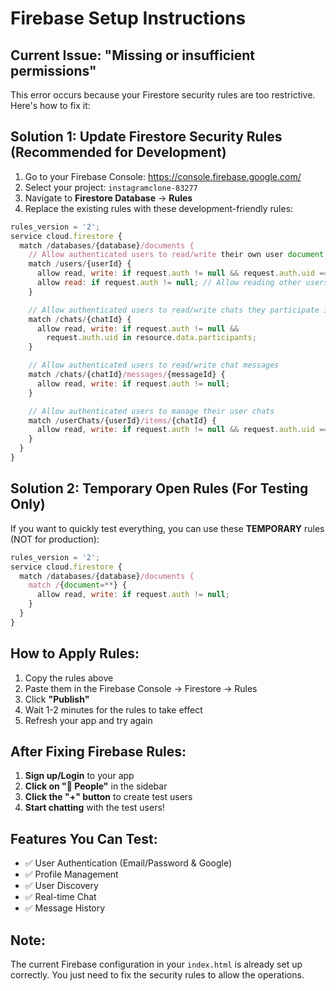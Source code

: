 # Firebase Setup Instructions

## Current Issue: "Missing or insufficient permissions"

This error occurs because your Firestore security rules are too restrictive. Here's how to fix it:

## Solution 1: Update Firestore Security Rules (Recommended for Development)

1. Go to your Firebase Console: https://console.firebase.google.com/
2. Select your project: `instagramclone-83277`
3. Navigate to **Firestore Database** → **Rules**
4. Replace the existing rules with these development-friendly rules:

```javascript
rules_version = '2';
service cloud.firestore {
  match /databases/{database}/documents {
    // Allow authenticated users to read/write their own user document
    match /users/{userId} {
      allow read, write: if request.auth != null && request.auth.uid == userId;
      allow read: if request.auth != null; // Allow reading other users for chat
    }

    // Allow authenticated users to read/write chats they participate in
    match /chats/{chatId} {
      allow read, write: if request.auth != null &&
        request.auth.uid in resource.data.participants;
    }

    // Allow authenticated users to read/write chat messages
    match /chats/{chatId}/messages/{messageId} {
      allow read, write: if request.auth != null;
    }

    // Allow authenticated users to manage their user chats
    match /userChats/{userId}/items/{chatId} {
      allow read, write: if request.auth != null && request.auth.uid == userId;
    }
  }
}
```

## Solution 2: Temporary Open Rules (For Testing Only)

If you want to quickly test everything, you can use these **TEMPORARY** rules (NOT for production):

```javascript
rules_version = '2';
service cloud.firestore {
  match /databases/{database}/documents {
    match /{document=**} {
      allow read, write: if request.auth != null;
    }
  }
}
```

## How to Apply Rules:

1. Copy the rules above
2. Paste them in the Firebase Console → Firestore → Rules
3. Click **"Publish"**
4. Wait 1-2 minutes for the rules to take effect
5. Refresh your app and try again

## After Fixing Firebase Rules:

1. **Sign up/Login** to your app
2. **Click on "👥 People"** in the sidebar
3. **Click the "+" button** to create test users
4. **Start chatting** with the test users!

## Features You Can Test:

- ✅ User Authentication (Email/Password & Google)
- ✅ Profile Management
- ✅ User Discovery
- ✅ Real-time Chat
- ✅ Message History

## Note:

The current Firebase configuration in your `index.html` is already set up correctly. You just need to fix the security rules to allow the operations.
